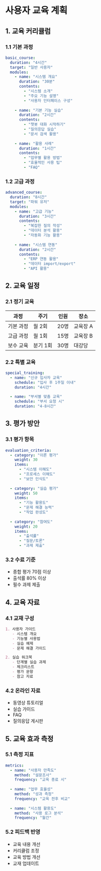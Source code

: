 # 사용자 교육 계획

## 1. 교육 커리큘럼

### 1.1 기본 과정
```yaml
basic_course:
  duration: "4시간"
  target: "일반 사용자"
  modules:
    - name: "시스템 개요"
      duration: "30분"
      contents:
        - "시스템 소개"
        - "주요 기능 설명"
        - "사용자 인터페이스 구성"
    
    - name: "기본 기능 실습"
      duration: "2시간"
      contents:
        - "챗봇 대화 시작하기"
        - "질의응답 실습"
        - "문서 검색 활용"
    
    - name: "활용 사례"
      duration: "1시간"
      contents:
        - "업무별 활용 방법"
        - "효율적인 사용 팁"
        - "FAQ"
```

### 1.2 고급 과정
```yaml
advanced_course:
  duration: "8시간"
  target: "파워 유저"
  modules:
    - name: "고급 기능"
      duration: "3시간"
      contents:
        - "복잡한 질의 작성"
        - "데이터 분석 활용"
        - "자동화 기능 활용"
    
    - name: "시스템 연동"
      duration: "2시간"
      contents:
        - "ERP 연동 활용"
        - "데이터 import/export"
        - "API 활용"
```

## 2. 교육 일정

### 2.1 정기 교육
| 과정 | 주기 | 인원 | 장소 |
|-----|------|------|------|
| 기본 과정 | 월 2회 | 20명 | 교육장 A |
| 고급 과정 | 월 1회 | 15명 | 교육장 B |
| 보수 교육 | 분기 1회 | 30명 | 대강당 |

### 2.2 특별 교육
```yaml
special_training:
  - name: "신규 입사자 교육"
    schedule: "입사 후 1주일 이내"
    duration: "4시간"
    
  - name: "부서별 맞춤 교육"
    schedule: "부서 요청 시"
    duration: "4-8시간"
```

## 3. 평가 방안

### 3.1 평가 항목
```yaml
evaluation_criteria:
  - category: "이론 평가"
    weight: 30
    items:
      - "시스템 이해도"
      - "프로세스 이해도"
      - "보안 인식도"
  
  - category: "실습 평가"
    weight: 50
    items:
      - "기능 활용도"
      - "문제 해결 능력"
      - "작업 완성도"
  
  - category: "참여도"
    weight: 20
    items:
      - "출석률"
      - "질문/토론"
      - "과제 제출"
```

### 3.2 수료 기준
- 종합 평가 70점 이상
- 출석률 80% 이상
- 필수 과제 제출

## 4. 교육 자료

### 4.1 교재 구성
```markdown
1. 사용자 가이드
   - 시스템 개요
   - 기능별 사용법
   - 실습 예제
   - 문제 해결 가이드

2. 실습 워크북
   - 단계별 실습 과제
   - 체크리스트
   - 평가 문항
   - 참고 자료
```

### 4.2 온라인 자료
- 동영상 튜토리얼
- 실습 가이드
- FAQ
- 질의응답 게시판

## 5. 교육 효과 측정

### 5.1 측정 지표
```yaml
metrics:
  - name: "사용자 만족도"
    method: "설문조사"
    frequency: "교육 종료 시"
    
  - name: "업무 효율성"
    method: "성과 측정"
    frequency: "교육 전후 비교"
    
  - name: "시스템 활용도"
    method: "사용 로그 분석"
    frequency: "월간"
```

### 5.2 피드백 반영
- 교육 내용 개선
- 커리큘럼 조정
- 교육 방법 개선
- 교재 업데이트 